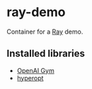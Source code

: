 # ray-demo

Container for a [Ray](http://ray.readthedocs.io) demo. 

## Installed libraries

- [OpenAI Gym](https://gym.openai.com/)
- [hyperopt](http://hyperopt.github.io/hyperopt/)
